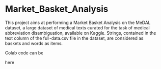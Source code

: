 # Market_Basket_Analysis
This project aims at performing a Market Basket Analysis on the MeDAL dataset, a large dataset of medical texts curated for the task of medical abbreviation disambiguation, 
available on Kaggle. 
Strings, contained in the text column of the full-data.csv file in the dataset, are considered as baskets and words as items.

Colab code can be 


here
